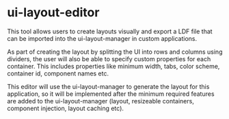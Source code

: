 # ui-layout-editor
This tool allows users to create layouts visually and export a LDF file that can be imported into the ui-layout-manager in custom applications.

As part of creating the layout by splitting the UI into rows and columns using dividers, the user will also be able to specify custom properties for each container. This includes properties like minimum width, tabs, color scheme, container id, component names etc. 

This editor will use the ui-layout-manager to generate the layout for this application, so it will be implemented after the minimum required features are added to the ui-layout-manager (layout, resizeable containers, component injection, layout caching etc).
